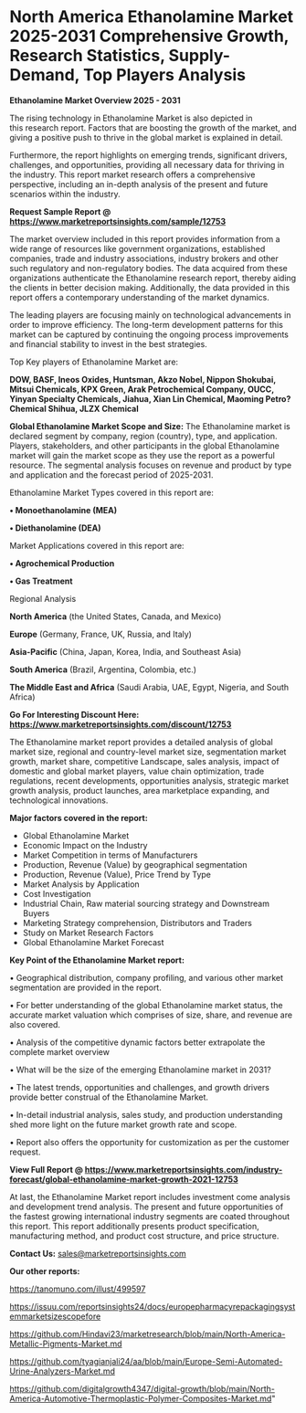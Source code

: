  # North America Ethanolamine Market 2025-2031 Comprehensive Growth, Research Statistics, Supply-Demand,  Top Players Analysis

<Strong> Ethanolamine Market Overview 2025 - 2031</strong>

The rising technology in Ethanolamine Market is also depicted in this research report. Factors that are boosting the growth of the market, and giving a positive push to thrive in the global market is explained in detail.

Furthermore, the report highlights on emerging trends, significant drivers, challenges, and opportunities, providing all necessary data for thriving in the industry. This report market research offers a comprehensive perspective, including an in-depth analysis of the present and future scenarios within the industry.

<strong>Request Sample Report @ <a href=https://www.marketreportsinsights.com/sample/12753>https://www.marketreportsinsights.com/sample/12753</a></strong>

The market overview included in this report provides information from a wide range of resources like government organizations, established companies, trade and industry associations, industry brokers and other such regulatory and non-regulatory bodies. The data acquired from these organizations authenticate the Ethanolamine research report, thereby aiding the clients in better decision making. Additionally, the data provided in this report offers a contemporary understanding of the market dynamics.

The leading players are focusing mainly on technological advancements in order to improve efficiency. The long-term development patterns for this market can be captured by continuing the ongoing process improvements and financial stability to invest in the best strategies.

Top Key players of Ethanolamine Market are:

<strong>DOW, BASF, Ineos Oxides, Huntsman, Akzo Nobel, Nippon Shokubai, Mitsui Chemicals, KPX Green, Arak Petrochemical Company, OUCC, Yinyan Specialty Chemicals, Jiahua, Xian Lin Chemical, Maoming Petro?Chemical Shihua, JLZX Chemical</strong>

<strong><b>Global Ethanolamine Market Scope and Size:</b></strong>
The Ethanolamine market is declared segment by company, region (country), type, and application. Players, stakeholders, and other participants in the global Ethanolamine market will gain the market scope as they use the report as a powerful resource. The segmental analysis focuses on revenue and product by type and application and the forecast period of 2025-2031.

Ethanolamine Market Types covered in this report are:

<strong>• Monoethanolamine (MEA)

• Diethanolamine (DEA)</strong>

Market Applications covered in this report are:

<strong>• Agrochemical Production

• Gas Treatment</strong> 

Regional Analysis

<strong>North America</strong> (the United States, Canada, and Mexico)

<strong>Europe</strong> (Germany, France, UK, Russia, and Italy)

<strong>Asia-Pacific</strong> (China, Japan, Korea, India, and Southeast Asia)

<strong>South America</strong> (Brazil, Argentina, Colombia, etc.)

<strong>The Middle East and Africa</strong> (Saudi Arabia, UAE, Egypt, Nigeria, and South Africa)

<strong>Go For Interesting Discount Here: <a href=https://www.marketreportsinsights.com/discount/12753>https://www.marketreportsinsights.com/discount/12753</a></strong>

The Ethanolamine market report provides a detailed analysis of global market size, regional and country-level market size, segmentation market growth, market share, competitive Landscape, sales analysis, impact of domestic and global market players, value chain optimization, trade regulations, recent developments, opportunities analysis, strategic market growth analysis, product launches, area marketplace expanding, and technological innovations.

<strong><b>Major factors covered in the report:</b></strong>
<ul>
  <li>Global Ethanolamine Market </li>
  <li>Economic Impact on the Industry</li>
  <li>Market Competition in terms of Manufacturers</li>
  <li>Production, Revenue (Value) by geographical segmentation</li>
  <li>Production, Revenue (Value), Price Trend by Type</li>
  <li>Market Analysis by Application</li>
  <li>Cost Investigation</li>
  <li>Industrial Chain, Raw material sourcing strategy and Downstream Buyers</li>
  <li>Marketing Strategy comprehension, Distributors and Traders</li>
  <li>Study on Market Research Factors</li>
  <li>Global Ethanolamine Market Forecast</li>
</ul>

<strong><b>Key Point of the Ethanolamine Market report:</b></strong>

• Geographical distribution, company profiling, and various other market segmentation are provided in the report.

• For better understanding of the global Ethanolamine market status, the accurate market valuation which comprises of size, share, and revenue are also covered.

• Analysis of the competitive dynamic factors better extrapolate the complete market overview

• What will be the size of the emerging Ethanolamine market in 2031?

• The latest trends, opportunities and challenges, and growth drivers provide better construal of the Ethanolamine Market.

• In-detail industrial analysis, sales study, and production understanding shed more light on the future market growth rate and scope.

• Report also offers the opportunity for customization as per the customer request.

<strong><b>View Full Report @ <a href=https://www.marketreportsinsights.com/industry-forecast/global-ethanolamine-market-growth-2021-12753>https://www.marketreportsinsights.com/industry-forecast/global-ethanolamine-market-growth-2021-12753</a></b></strong>


At last, the Ethanolamine Market report includes investment come analysis and development trend analysis. The present and future opportunities of the fastest growing international industry segments are coated throughout this report. This report additionally presents product specification, manufacturing method, and product cost structure, and price structure.

<strong>Contact Us:</strong>
sales@marketreportsinsights.com

<strong>Our other reports:</strong>

<a href=https://tanomuno.com/illust/499597>https://tanomuno.com/illust/499597</a>

<a href=https://issuu.com/reportsinsights24/docs/europepharmacyrepackagingsystemmarketsizescopefore>https://issuu.com/reportsinsights24/docs/europepharmacyrepackagingsystemmarketsizescopefore</a>

<a href=https://github.com/Hindavi23/marketresearch/blob/main/North-America-Metallic-Pigments-Market.md>https://github.com/Hindavi23/marketresearch/blob/main/North-America-Metallic-Pigments-Market.md</a>

<a href=https://github.com/tyagianjali24/aa/blob/main/Europe-Semi-Automated-Urine-Analyzers-Market.md>https://github.com/tyagianjali24/aa/blob/main/Europe-Semi-Automated-Urine-Analyzers-Market.md</a>

<a href=https://github.com/digitalgrowth4347/digital-growth/blob/main/North-America-Automotive-Thermoplastic-Polymer-Composites-Market.md>https://github.com/digitalgrowth4347/digital-growth/blob/main/North-America-Automotive-Thermoplastic-Polymer-Composites-Market.md</a>"
